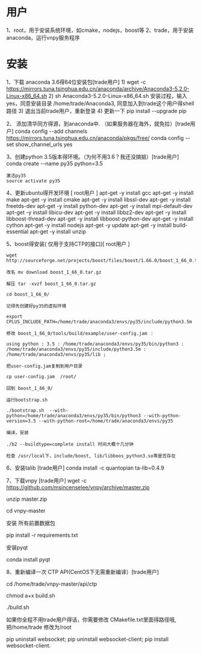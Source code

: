 # 用户
1、root，用于安装系统环境，如cmake，nodejs，boost等
2、trade，用于安装anaconda，运行vnpy服务程序

# 安装
 1、下载 anaconda 3.6得64位安装包[trade用户]
    1) wget -c https://mirrors.tuna.tsinghua.edu.cn/anaconda/archive/Anaconda3-5.2.0-Linux-x86_64.sh
    2) sh Anaconda3-5.2.0-Linux-x86_64.sh
       安装过程，输入yes，同意安装目录 /home/trade/Anaconda3, 同意加入到trade这个用户得shell路径
    3) 退出当前trade用户，重新登录
    4) 更新一下 pip install --upgrade pip

 2、 添加清华同方得源，到anaconda中. （如果服务器在海外，就免拉）[trade用户]
    conda config --add channels https://mirrors.tuna.tsinghua.edu.cn/anaconda/pkgs/free/
    conda config --set show_channel_urls yes

 3、创建python 3.5版本得环境。（为何不用3.6？我还没搞掂）[trade用户]
    conda create --name py35 python=3.5

    激活py35
    source activate py35

 4、更新ubuntu得开发环境 [ root用户 ]
    apt-get -y install gcc
    apt-get -y install make
    apt-get -y install cmake
    apt-get -y install libssl-dev
    apt-get -y install freetds-dev
    apt-get -y install python-dev
    apt-get -y install mpi-default-dev
    apt-get -y install libicu-dev
    apt-get -y install libbz2-dev
    apt-get -y install libboost-thread-dev
    apt-get -y install libboost-python-dev
    apt-get -y install cython
    apt-get -y install nodejs
    apt-get -y update
    apt-get -y install build-essential
    apt-get -y install unzip

 5、boost得安装( 仅用于支持CTP的接口)[ root用户 ]

    wget http://sourceforge.net/projects/boost/files/boost/1.66.0/boost_1_66_0.tar.gz/download

	改名 mv download boost_1_66_0.tar.gz

	解压 tar -xvzf boost_1_66_0.tar.gz

	cd boost_1_66_0/

	记得先创建好py35的虚拟环境

	export CPLUS_INCLUDE_PATH=/home/trade/anaconda3/envs/py35/include/python3.5m

    修改 boost_1_66_0/tools/build/example/user-config.jam ：

    using python : 3.5 : /home/trade/anaconda3/envs/py35/bin/python3 : /home/trade/anaconda3/envs/py35/include/python3.5m : /home/trade/anaconda3/envs/py35/lib ;

    把user-config.jam复制到用户目录

    cp user-config.jam  /root/

    回到 boost_1_66_0/

    运行bootstrap.sh

	./bootstrap.sh  --with-python=/home/trade/anaconda3/envs/py35/bin/python3 --with-python-version=3.5 --with-python-root=/home/trade/anaconda3/envs/py35

	编译，安装

	./b2 --buildtype=complete install 时间大概十几分钟

	检查 /usr/local下，include/boost, lib/libboos_python3.so等是否存在

 6、安装talib [trade用户]
 conda install -c quantopian ta-lib=0.4.9

 7、下载vnpy  [trade用户]
  wget -c https://github.com/msincenselee/vnpy/archive/master.zip

  unzip master.zip

  cd vnpy-master

  安装 所有前置数据包

  pip install -r requirements.txt

  安装pyqt

  conda install pyqt

 8、重新编译一次 CTP API(CentOS下无需重新编译）[trade用户]

  cd /home/trade/vnpy-master/api/ctp

  chmod a+x build.sh

  ./build.sh

  如果你全程不用trade用户得话，你需要修改 CMakefile.txt里面得路径哦,把/home/trade 修改为/root

pip uninstall websocket; pip uninstall websocket-client; pip install websocket-client.
